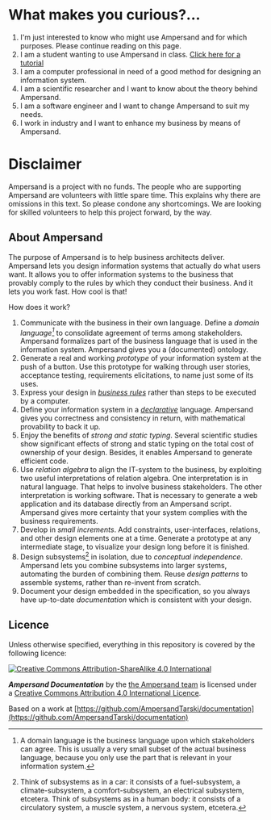 # What makes you curious?...

1. I'm just interested to know who might use Ampersand and for which purposes. Please continue reading on this page.
2. I am a student wanting to use Ampersand in class. [Click here for a tutorial](/tutorial.md)
3. I am a computer professional in need of a good method for designing an information system.
4. I am a scientific researcher and I want to know about the theory behind Ampersand.
5. I am a software engineer and I want to change Ampersand to suit my needs.
6. I work in industry and I want to enhance my business by means of Ampersand.

# Disclaimer

Ampersand is a project with no funds. The people who are supporting Ampersand are volunteers with little spare time. This explains why there are omissions in this text. So please condone any shortcomings. We are looking for skilled volunteers to help this project forward, by the way.

## About Ampersand

The purpose of Ampersand is to help business architects deliver. Ampersand lets you design information systems that actually do what users want. It allows you to offer information systems to the business that provably comply to the rules by which they conduct their business. And it lets you work fast. How cool is that!

How does it work?

1. Communicate with the business in their own language. Define a _domain language[^1]_ to consolidate agreement of terms among stakeholders. Ampersand formalizes part of the business language  that is used in the information system. Ampersand gives you a \(documented\) ontology.  
2. Generate a real and working _prototype_ of your information system at the push of a button. Use this prototype for walking through user stories, acceptance testing, requirements elicitations, to name just some of its uses.
3. Express your design in [_business rules_](http://www.businessrulesgroup.org/brmanifesto/BRManifesto.pdf) rather than steps to be executed by a computer.
4. Define your information system in a [_declarative_](/why-declarative.md "Why Declarative?") language. Ampersand gives you correctness and consistency in return, with mathematical provability to back it up.
5. Enjoy the benefits of _strong and static typing_. Several scientific studies show significant effects of strong and static typing on the total cost of ownership of your design. Besides, it enables Ampersand to generate efficient code.  
6. Use _relation algebra_ to align the IT-system to the business, by exploiting two useful interpretations of relation algebra. One interpretation is in natural language. That helps to involve business stakeholders. The other interpretation is working software. That is necessary to generate a web application and its database directly from an Ampersand script. Ampersand gives more certainty that your system complies with the business requirements.
7. Develop in _small increments_. Add constraints, user-interfaces, relations, and other design elements one at a time. Generate a prototype at any intermediate stage, to visualize your design long before it is finished.  
8. Design subsystems[^2] in isolation, due to _conceptual independence_. Ampersand lets you combine subsystems into larger systems, automating the burden of combining them.  Reuse _design patterns_ to assemble systems, rather than re-invent from scratch. 
9. Document your design embedded in the specification, so you always have up-to-date _documentation_ which is consistent with your design.

## Licence

Unless otherwise specified, everything in this repository is covered by the following licence:

[![Creative Commons Attribution-ShareAlike 4.0 International](https://licensebuttons.net/l/by-sa/4.0/88x31.png)](http://creativecommons.org/licenses/by-sa/4.0/)

_**Ampersand Documentation**_ by the [the Ampersand team](https://www.gitbook.com/@ampersandtarski) is licensed under a [Creative Commons Attribution 4.0 International Licence](http://creativecommons.org/licenses/by-sa/4.0/).

Based on a work at [https://github.com/AmpersandTarski/documentation](https://github.com/AmpersandTarski/documentation)

[^1]: A domain language is the business language upon which stakeholders can agree. This is usually a very small subset of the actual business language, because you only use the part that is relevant in your information system.

[^2]: Think of subsystems as in a car: it consists of a fuel-subsystem, a climate-subsystem, a comfort-subsystem, an electrical subsystem, etcetera. Think of subsystems as in a human body: it consists of a circulatory system, a muscle system, a nervous system, etcetera.

